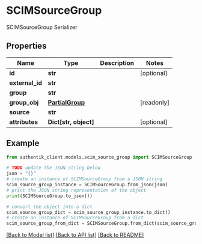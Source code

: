# SCIMSourceGroup

SCIMSourceGroup Serializer

## Properties

Name | Type | Description | Notes
------------ | ------------- | ------------- | -------------
**id** | **str** |  | [optional] 
**external_id** | **str** |  | 
**group** | **str** |  | 
**group_obj** | [**PartialGroup**](PartialGroup.md) |  | [readonly] 
**source** | **str** |  | 
**attributes** | **Dict[str, object]** |  | [optional] 

## Example

```python
from authentik_client.models.scim_source_group import SCIMSourceGroup

# TODO update the JSON string below
json = "{}"
# create an instance of SCIMSourceGroup from a JSON string
scim_source_group_instance = SCIMSourceGroup.from_json(json)
# print the JSON string representation of the object
print(SCIMSourceGroup.to_json())

# convert the object into a dict
scim_source_group_dict = scim_source_group_instance.to_dict()
# create an instance of SCIMSourceGroup from a dict
scim_source_group_from_dict = SCIMSourceGroup.from_dict(scim_source_group_dict)
```
[[Back to Model list]](../README.md#documentation-for-models) [[Back to API list]](../README.md#documentation-for-api-endpoints) [[Back to README]](../README.md)


